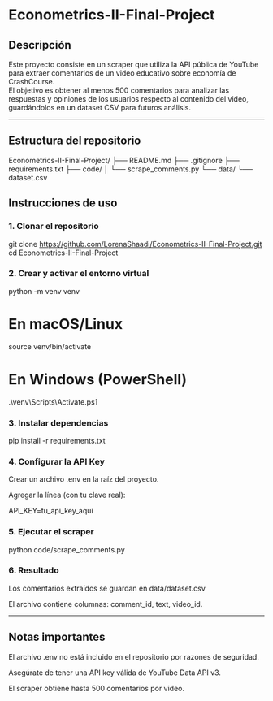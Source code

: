 # Econometrics-II-Final-Project

## Descripción

Este proyecto consiste en un scraper que utiliza la API pública de YouTube para extraer comentarios de un video educativo sobre economía de CrashCourse.  
El objetivo es obtener al menos 500 comentarios para analizar las respuestas y opiniones de los usuarios respecto al contenido del video, guardándolos en un dataset CSV para futuros análisis.

---

## Estructura del repositorio

Econometrics-II-Final-Project/
├── README.md
├── .gitignore
├── requirements.txt
├── code/
│   └── scrape_comments.py
└── data/
    └── dataset.csv


## Instrucciones de uso

### 1. Clonar el repositorio

git clone https://github.com/LorenaShaadi/Econometrics-II-Final-Project.git
cd Econometrics-II-Final-Project

### 2. Crear y activar el entorno virtual

python -m venv venv
# En macOS/Linux
source venv/bin/activate
# En Windows (PowerShell)
.\venv\Scripts\Activate.ps1

### 3. Instalar dependencias

pip install -r requirements.txt

### 4. Configurar la API Key

Crear un archivo .env en la raíz del proyecto.

Agregar la línea (con tu clave real):

API_KEY=tu_api_key_aqui

### 5. Ejecutar el scraper

python code/scrape_comments.py

### 6. Resultado

Los comentarios extraídos se guardan en data/dataset.csv

El archivo contiene columnas: comment_id, text, video_id.

---

## Notas importantes

El archivo .env no está incluido en el repositorio por razones de seguridad.

Asegúrate de tener una API key válida de YouTube Data API v3.

El scraper obtiene hasta 500 comentarios por video.
